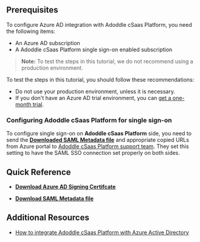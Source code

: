 ## Prerequisites

To configure Azure AD integration with Adoddle cSaas Platform, you need the following items:

- An Azure AD subscription
- A Adoddle cSaas Platform single sign-on enabled subscription

> **Note:**
> To test the steps in this tutorial, we do not recommend using a production environment.

To test the steps in this tutorial, you should follow these recommendations:

- Do not use your production environment, unless it is necessary.
- If you don't have an Azure AD trial environment, you can [get a one-month trial](https://azure.microsoft.com/pricing/free-trial/).

### Configuring Adoddle cSaas Platform for single sign-on

To configure single sign-on on **Adoddle cSaas Platform** side, you need to send the **[Downloaded SAML Metadata file](%metadata:metadataDownloadUrl%)** and appropriate copied URLs from Azure portal to [Adoddle cSaas Platform support team](mailto:support@asite.com). They set this setting to have the SAML SSO connection set properly on both sides.

## Quick Reference

* **[Download Azure AD Signing Certifcate](%metadata:CertificateDownloadRawUrl%)**

* **[Download SAML Metadata file](%metadata:metadataDownloadUrl%)**

## Additional Resources

* [How to integrate Adoddle cSaas Platform with Azure Active Directory](https://docs.microsoft.com/azure/active-directory/saas-apps/adoddle-csaas-platform-tutorial)
